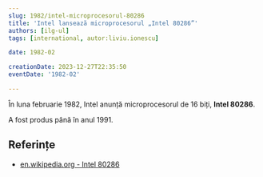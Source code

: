 ```yaml
---
slug: 1982/intel-microprocesorul-80286
title: 'Intel lansează microprocesorul „Intel 80286”'
authors: [ilg-ul]
tags: [international, autor:liviu.ionescu]

date: 1982-02

creationDate: 2023-12-27T22:35:50
eventDate: '1982-02'

---
```


În luna februarie 1982, Intel anunță microprocesorul de 16 biți, **Intel 80286**.

<!-- truncate -->

A fost produs până în anul 1991.

## Referințe

- [en.wikipedia.org - Intel 80286](https://en.wikipedia.org/wiki/Intel_80286)
